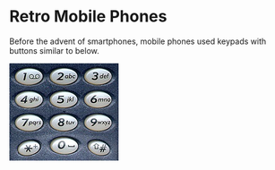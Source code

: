 # Retro Mobile Phones

Before the advent of smartphones, mobile phones used keypads with buttons similar to below.

![](/images/Keypad.jpg)

